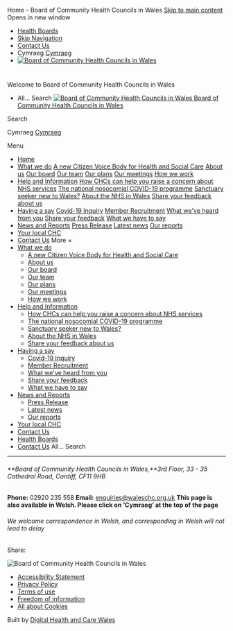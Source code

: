 
Home - Board of Community Health Councils in Wales
[Skip to main content](#skipnav)
Opens in new window
* [Health Boards](http://www.wales.nhs.uk/ourservices/directory)
* [Skip Navigation](#skipnav)
* [Contact Us](/use-of-site/contact-us/)
* Cymraeg
[Cymraeg](https://bwrddcic.gig.cymru/)
* [![Board of Community Health Councils in Wales](/sites/chc/images/logo/chc2.png)](/)
# 

 Welcome to Board of Community Health Councils in Wales
* All...
Search
[![Board of Community Health Councils in Wales](/sites/chc/images/logo/mobileLogo.png)
Board of Community Health Councils in Wales](/)
  
Search
  
Cymraeg
[Cymraeg](https://bwrddcic.gig.cymru/)
  
Menu
* [Home](/)
* [What we do](/what-we-do/)
[A new Citizen Voice Body for Health and Social Care](/what-we-do/a-new-citizen-voice-body-for-health-and-social-care/)
[About us](/what-we-do/about-us/)
[Our board](/what-we-do/our-board/)
[Our team](/what-we-do/our-team/)
[Our plans](/what-we-do/our-plans/)
[Our meetings](/what-we-do/our-meetings/)
[How we work](/what-we-do/how-we-work/)
* [Help and Information](/help-and-information/)
[How CHCs can help you raise a concern about NHS services](/help-and-information/how-chcs-can-help-you-raise-a-concern-about-nhs-services/)
[The national nosocomial COVID-19 programme](/help-and-information/the-national-nosocomial-covid-19-programme/)
[Sanctuary seeker new to Wales?](/help-and-information/sanctuary-seeker-new-to-wales/)
[About the NHS in Wales](/help-and-information/about-the-nhs-in-wales/)
[Share your feedback about us](/help-and-information/share-your-feedback-about-us/)
* [Having a say](/having-a-say/)
[Covid-19 Inquiry](/having-a-say/covid-19-inquiry/)
[Member Recruitment](/having-a-say/member-recruitment/)
[What we've heard from you](/having-a-say/what-weve-heard-from-you1/)
[Share your feedback](/having-a-say/share-your-feedback/)
[What we have to say](/having-a-say/what-we-have-to-say/)
* [News and Reports](/news-and-reports/)
[Press Release](/news-and-reports/press-release/)
[Latest news](/news-and-reports/latest-news1/)
[Our reports](/news-and-reports/our-reports/)
* [Your local CHC](/your-local-chc/)
* [Contact Us](/contact-us/)
More
×
* [What we do](/what-we-do/)
	+ [A new Citizen Voice Body for Health and Social Care](/what-we-do/a-new-citizen-voice-body-for-health-and-social-care/)
	+ [About us](/what-we-do/about-us/)
	+ [Our board](/what-we-do/our-board/)
	+ [Our team](/what-we-do/our-team/)
	+ [Our plans](/what-we-do/our-plans/)
	+ [Our meetings](/what-we-do/our-meetings/)
	+ [How we work](/what-we-do/how-we-work/)
* [Help and Information](/help-and-information/)
	+ [How CHCs can help you raise a concern about NHS services](/help-and-information/how-chcs-can-help-you-raise-a-concern-about-nhs-services/)
	+ [The national nosocomial COVID-19 programme](/help-and-information/the-national-nosocomial-covid-19-programme/)
	+ [Sanctuary seeker new to Wales?](/help-and-information/sanctuary-seeker-new-to-wales/)
	+ [About the NHS in Wales](/help-and-information/about-the-nhs-in-wales/)
	+ [Share your feedback about us](/help-and-information/share-your-feedback-about-us/)
* [Having a say](/having-a-say/)
	+ [Covid-19 Inquiry](/having-a-say/covid-19-inquiry/)
	+ [Member Recruitment](/having-a-say/member-recruitment/)
	+ [What we've heard from you](/having-a-say/what-weve-heard-from-you1/)
	+ [Share your feedback](/having-a-say/share-your-feedback/)
	+ [What we have to say](/having-a-say/what-we-have-to-say/)
* [News and Reports](/news-and-reports/)
	+ [Press Release](/news-and-reports/press-release/)
	+ [Latest news](/news-and-reports/latest-news1/)
	+ [Our reports](/news-and-reports/our-reports/)
* [Your local CHC](/your-local-chc/)
* [Contact Us](/contact-us/)
* [Health Boards](http://www.wales.nhs.uk/ourservices/directory)
* [Contact Us](/use-of-site/contact-us/)
All...
Search
 
---
###### **Board of Community Health Councils in Wales,**3rd Floor, 33 - 35 Cathedral Road, Cardiff, CF11 9HB
**Phone:** 02920 235 558 **Email:** [enquiries@waleschc.org.uk](mailto:enquiries@waleschc.org.uk)
**This page is also available in Welsh. Please click on ‘Cymraeg’ at the top of the page**
###### We welcome correspondence in Welsh, and corresponding in Welsh will not lead to delay

 Share:
 
![Board of Community Health Councils in Wales](/sites/chc/images/logo/chc2.png)
* [Accessibility Statement](/use-of-site/accessibility-statement/)
* [Privacy Policy](/use-of-site/privacy-policy/)
* [Terms of use](/use-of-site/terms-of-use/)
* [Freedom of information](/use-of-site/freedom-of-information/)
* [All about Cookies](http://www.allaboutcookies.org/)

 
 Built by [Digital Health and Care Wales](https://dhcw.nhs.wales)
